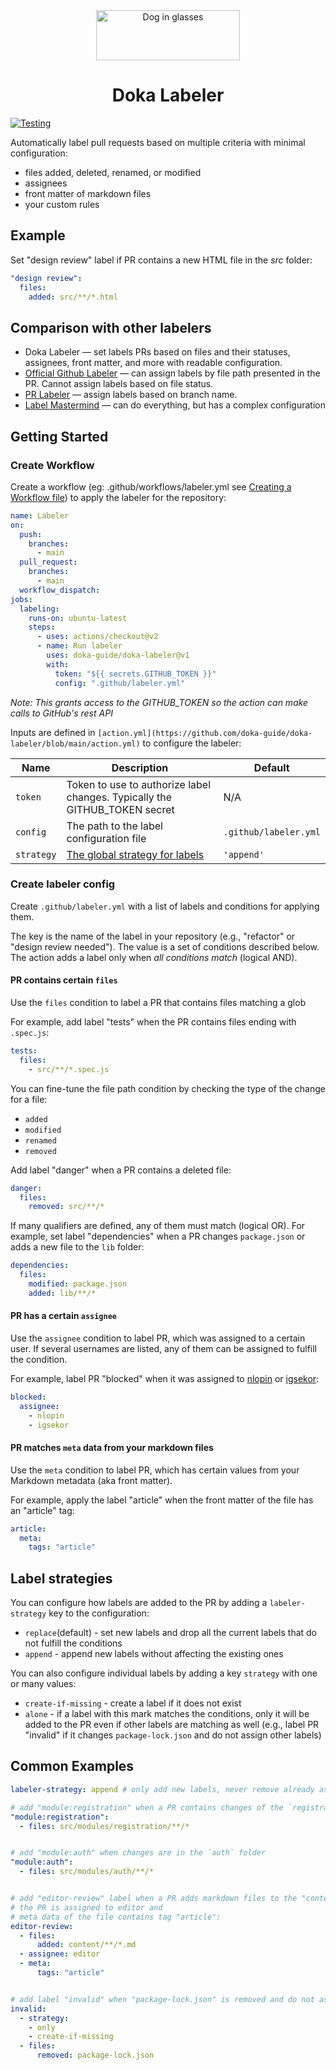 <div align="center">
  <img src="https://github.com/doka-guide/doka-labeler/blob/main/img/logo.png" width="230" height="80" alt="Dog in glasses" />
  <h1>Doka Labeler</h1>
</div>

[![Testing](https://github.com/doka-guide/doka-labeler/actions/workflows/test.yaml/badge.svg)](https://github.com/doka-guide/doka-labeler/actions/workflows/test.yaml)

Automatically label pull requests based on multiple criteria with minimal configuration:
* files added, deleted, renamed, or modified
* assignees
* front matter of markdown files
* your custom rules

## Example

Set "design review" label if PR contains a new HTML file in the _src_ folder:

```yml
"design review":
  files:
    added: src/**/*.html
```

## Comparison with other labelers

- Doka Labeler — set labels PRs based on files and their statuses, assignees, front matter, and more with readable configuration.
- [Official Github Labeler](https://github.com/marketplace/actions/labeler) — can assign labels by file path presented in the PR. Cannot assign labels based on file status.
- [PR Labeler](https://github.com/marketplace/actions/pr-labeler) — assign labels based on branch name.
- [Label Mastermind](https://github.com/marketplace/actions/label-mastermind) — can do everything, but has a complex configuration


## Getting Started

### Create Workflow

Create a workflow (eg: .github/workflows/labeler.yml see [Creating a Workflow file](https://help.github.com/en/articles/configuring-a-workflow#creating-a-workflow-file)) to apply the labeler for the repository:

```yaml
name: Labeler
on:
  push:
    branches:
      - main
  pull_request:
    branches:
      - main
  workflow_dispatch:
jobs:
  labeling:
    runs-on: ubuntu-latest
    steps:
      - uses: actions/checkout@v2
      - name: Run labeler
        uses: doka-guide/doka-labeler@v1
        with:
          token: "${{ secrets.GITHUB_TOKEN }}"
          config: ".github/labeler.yml"
```

_Note: This grants access to the GITHUB_TOKEN so the action can make calls to GitHub's rest API_

Inputs are defined in `[action.yml](https://github.com/doka-guide/doka-labeler/blob/main/action.yml)` to configure the labeler:

| Name | Description | Default |
| - | - | - |
| `token` | Token to use to authorize label changes. Typically the GITHUB_TOKEN secret | N/A |
| `config` | The path to the label configuration file | `.github/labeler.yml` |
| `strategy` | [The global strategy for labels](#label-strategies) | `'append'` |


### Create labeler config
Create `.github/labeler.yml` with a list of labels and conditions for applying them.

The key is the name of the label in your repository (e.g., "refactor" or "design review needed"). The value is a set of conditions described below. The action adds a label only when _all conditions match_ (logical AND).

#### PR contains certain `files`

Use the `files` condition to label a PR that contains files matching a glob

For example, add label "tests" when the PR contains files ending with `.spec.js`:

```yml
tests:
  files:
    - src/**/*.spec.js
```

You can fine-tune the file path condition by checking the type of the change for a file:
* `added`
* `modified`
* `renamed`
* `removed`

Add label "danger" when a PR contains a deleted file:

```yml
danger:
  files:
    removed: src/**/*
```

If many qualifiers are defined, any of them must match (logical OR). For example, set label "dependencies" when a PR changes
`package.json` or adds a new file to the `lib` folder:

```yml
dependencies:
  files:
    modified: package.json
    added: lib/**/*
```

#### PR has a certain `assignee`

Use the `assignee` condition to label PR, which was assigned to a certain user.
If several usernames are listed, any of them can be assigned to fulfill the condition.

For example, label PR "blocked" when it was assigned to [nlopin](https://github.com/nlopin) or [igsekor](https://github.com/igsekor):

```yml
blocked:
  assignee:
    - nlopin
    - igsekor
```

#### PR matches `meta` data from your markdown files

Use the `meta` condition to label PR, which has certain values from your Markdown metadata (aka front matter).

For example, apply the label "article" when the front matter of the file has an "article" tag:

```yml
article:
  meta:
    tags: "article"
```

## Label strategies

You can configure how labels are added to the PR by adding a `labeler-strategy` key to the configuration:

- `replace`(default) - set new labels and drop all the current labels that do not fulfill the conditions
- `append` - append new labels without affecting the existing ones

You can also configure individual labels by adding a key `strategy` with one or many values:

- `create-if-missing` - create a label if it does not exist
- `alone` - if a label with this mark matches the conditions, only it will be added to the PR even if other labels are matching as well (e.g., label PR "invalid" if it changes `package-lock.json` and do not assign other labels)

## Common Examples

```yml
labeler-strategy: append # only add new labels, never remove already assigned

# add "module:registration" when a PR contains changes of the `registration` folder
"module:registration":
  - files: src/modules/registration/**/*


# add "module:auth" when changes are in the `auth` folder
"module:auth":
  - files: src/modules/auth/**/*


# add "editor-review" label when a PR adds markdown files to the "content" folder,
# the PR is assigned to editor and
# meta data of the file contains tag "article":
editor-review:
  - files:
      added: content/**/*.md
  - assignee: editor
  - meta:
      tags: "article"


# add label "invalid" when "package-lock.json" is removed and do not assign other labels:
invalid:
  - strategy:
    - only
    - create-if-missing
  - files:
      removed: package-lock.json
```
